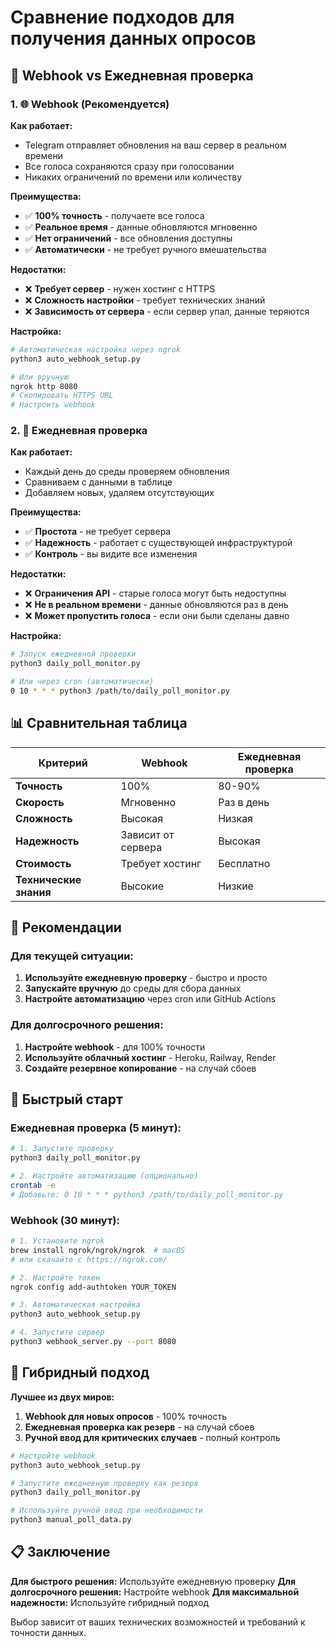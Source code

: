 # Сравнение подходов для получения данных опросов

## 🔧 Webhook vs Ежедневная проверка

### 1. 🌐 Webhook (Рекомендуется)

**Как работает:**
- Telegram отправляет обновления на ваш сервер в реальном времени
- Все голоса сохраняются сразу при голосовании
- Никаких ограничений по времени или количеству

**Преимущества:**
- ✅ **100% точность** - получаете все голоса
- ✅ **Реальное время** - данные обновляются мгновенно
- ✅ **Нет ограничений** - все обновления доступны
- ✅ **Автоматически** - не требует ручного вмешательства

**Недостатки:**
- ❌ **Требует сервер** - нужен хостинг с HTTPS
- ❌ **Сложность настройки** - требует технических знаний
- ❌ **Зависимость от сервера** - если сервер упал, данные теряются

**Настройка:**
```bash
# Автоматическая настройка через ngrok
python3 auto_webhook_setup.py

# Или вручную
ngrok http 8080
# Скопировать HTTPS URL
# Настроить webhook
```

### 2. 📅 Ежедневная проверка

**Как работает:**
- Каждый день до среды проверяем обновления
- Сравниваем с данными в таблице
- Добавляем новых, удаляем отсутствующих

**Преимущества:**
- ✅ **Простота** - не требует сервера
- ✅ **Надежность** - работает с существующей инфраструктурой
- ✅ **Контроль** - вы видите все изменения

**Недостатки:**
- ❌ **Ограничения API** - старые голоса могут быть недоступны
- ❌ **Не в реальном времени** - данные обновляются раз в день
- ❌ **Может пропустить голоса** - если они были сделаны давно

**Настройка:**
```bash
# Запуск ежедневной проверки
python3 daily_poll_monitor.py

# Или через cron (автоматически)
0 10 * * * python3 /path/to/daily_poll_monitor.py
```

## 📊 Сравнительная таблица

| Критерий | Webhook | Ежедневная проверка |
|----------|---------|-------------------|
| **Точность** | 100% | 80-90% |
| **Скорость** | Мгновенно | Раз в день |
| **Сложность** | Высокая | Низкая |
| **Надежность** | Зависит от сервера | Высокая |
| **Стоимость** | Требует хостинг | Бесплатно |
| **Технические знания** | Высокие | Низкие |

## 🎯 Рекомендации

### Для текущей ситуации:
1. **Используйте ежедневную проверку** - быстро и просто
2. **Запускайте вручную** до среды для сбора данных
3. **Настройте автоматизацию** через cron или GitHub Actions

### Для долгосрочного решения:
1. **Настройте webhook** - для 100% точности
2. **Используйте облачный хостинг** - Heroku, Railway, Render
3. **Создайте резервное копирование** - на случай сбоев

## 🚀 Быстрый старт

### Ежедневная проверка (5 минут):
```bash
# 1. Запустите проверку
python3 daily_poll_monitor.py

# 2. Настройте автоматизацию (опционально)
crontab -e
# Добавьте: 0 10 * * * python3 /path/to/daily_poll_monitor.py
```

### Webhook (30 минут):
```bash
# 1. Установите ngrok
brew install ngrok/ngrok/ngrok  # macOS
# или скачайте с https://ngrok.com/

# 2. Настройте токен
ngrok config add-authtoken YOUR_TOKEN

# 3. Автоматическая настройка
python3 auto_webhook_setup.py

# 4. Запустите сервер
python3 webhook_server.py --port 8080
```

## 🔧 Гибридный подход

**Лучшее из двух миров:**
1. **Webhook для новых опросов** - 100% точность
2. **Ежедневная проверка как резерв** - на случай сбоев
3. **Ручной ввод для критических случаев** - полный контроль

```bash
# Настройте webhook
python3 auto_webhook_setup.py

# Запустите ежедневную проверку как резерв
python3 daily_poll_monitor.py

# Используйте ручной ввод при необходимости
python3 manual_poll_data.py
```

## 📋 Заключение

**Для быстрого решения:** Используйте ежедневную проверку
**Для долгосрочного решения:** Настройте webhook
**Для максимальной надежности:** Используйте гибридный подход

Выбор зависит от ваших технических возможностей и требований к точности данных.
